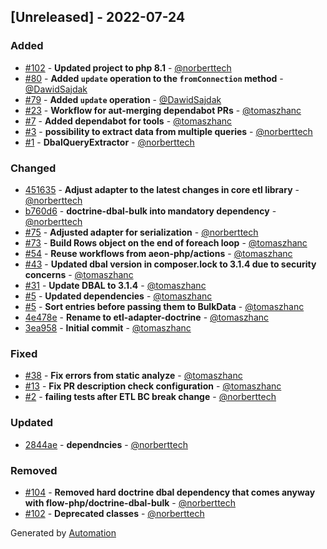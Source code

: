 ## [Unreleased] - 2022-07-24

### Added
- [#102](https://github.com/flow-php/etl-adapter-doctrine/pull/102) - **Updated project to php 8.1** - [@norberttech](https://github.com/norberttech)
- [#80](https://github.com/flow-php/etl-adapter-doctrine/pull/80) - **Added `update` operation to the `fromConnection` method** - [@DawidSajdak](https://github.com/DawidSajdak)
- [#79](https://github.com/flow-php/etl-adapter-doctrine/pull/79) - **Added `update` operation** - [@DawidSajdak](https://github.com/DawidSajdak)
- [#23](https://github.com/flow-php/etl-adapter-doctrine/pull/23) - **Workflow for aut-merging dependabot PRs** - [@tomaszhanc](https://github.com/tomaszhanc)
- [#7](https://github.com/flow-php/etl-adapter-doctrine/pull/7) - **Added dependabot for tools** - [@tomaszhanc](https://github.com/tomaszhanc)
- [#3](https://github.com/flow-php/etl-adapter-doctrine/pull/3) - **possibility to extract data from multiple queries** - [@norberttech](https://github.com/norberttech)
- [#1](https://github.com/flow-php/etl-adapter-doctrine/pull/1) - **DbalQueryExtractor** - [@norberttech](https://github.com/norberttech)

### Changed
- [451635](https://github.com/flow-php/etl-adapter-doctrine/commit/451635b9be2314c8b78c48f42ab6ebe3098b3dcc) - **Adjust adapter to the latest changes in core etl library** - [@norberttech](https://github.com/norberttech)
- [b760d6](https://github.com/flow-php/etl-adapter-doctrine/commit/b760d66cfc8b44d11e2d1f2b32713ba8c2017dbb) - **doctrine-dbal-bulk into mandatory dependency** - [@norberttech](https://github.com/norberttech)
- [#75](https://github.com/flow-php/etl-adapter-doctrine/pull/75) - **Adjusted adapter for serialization** - [@norberttech](https://github.com/norberttech)
- [#73](https://github.com/flow-php/etl-adapter-doctrine/pull/73) - **Build Rows object on the end of foreach loop** - [@tomaszhanc](https://github.com/tomaszhanc)
- [#54](https://github.com/flow-php/etl-adapter-doctrine/pull/54) - **Reuse workflows from aeon-php/actions** - [@tomaszhanc](https://github.com/tomaszhanc)
- [#43](https://github.com/flow-php/etl-adapter-doctrine/pull/43) - **Updated dbal version in composer.lock to 3.1.4 due to security concerns** - [@tomaszhanc](https://github.com/tomaszhanc)
- [#31](https://github.com/flow-php/etl-adapter-doctrine/pull/31) - **Update DBAL to 3.1.4** - [@tomaszhanc](https://github.com/tomaszhanc)
- [#5](https://github.com/flow-php/etl-adapter-doctrine/pull/5) - **Updated dependencies** - [@tomaszhanc](https://github.com/tomaszhanc)
- [#5](https://github.com/flow-php/etl-adapter-doctrine/pull/5) - **Sort entries before passing them to BulkData** - [@tomaszhanc](https://github.com/tomaszhanc)
- [4e478e](https://github.com/flow-php/etl-adapter-doctrine/commit/4e478e2862f4a9dee0124a2809909ba3136237c9) - **Rename to etl-adapter-doctrine** - [@tomaszhanc](https://github.com/tomaszhanc)
- [3ea958](https://github.com/flow-php/etl-adapter-doctrine/commit/3ea95818ff969bdb9151e8590fa1952a3878a60d) - **Initial commit** - [@tomaszhanc](https://github.com/tomaszhanc)

### Fixed
- [#38](https://github.com/flow-php/etl-adapter-doctrine/pull/38) - **Fix errors from static analyze** - [@tomaszhanc](https://github.com/tomaszhanc)
- [#13](https://github.com/flow-php/etl-adapter-doctrine/pull/13) - **Fix PR description check configuration** - [@tomaszhanc](https://github.com/tomaszhanc)
- [#2](https://github.com/flow-php/etl-adapter-doctrine/pull/2) - **failing tests after ETL BC break change** - [@norberttech](https://github.com/norberttech)

### Updated
- [2844ae](https://github.com/flow-php/etl-adapter-doctrine/commit/2844ae25cc3f17848a3759c9e86cc06086a952ea) - **dependncies** - [@norberttech](https://github.com/norberttech)

### Removed
- [#104](https://github.com/flow-php/etl-adapter-doctrine/pull/104) - **Removed hard doctrine dbal dependency that comes anyway with flow-php/doctrine-dbal-bulk** - [@norberttech](https://github.com/norberttech)
- [#102](https://github.com/flow-php/etl-adapter-doctrine/pull/102) - **Deprecated classes** - [@norberttech](https://github.com/norberttech)

Generated by [Automation](https://github.com/aeon-php/automation)